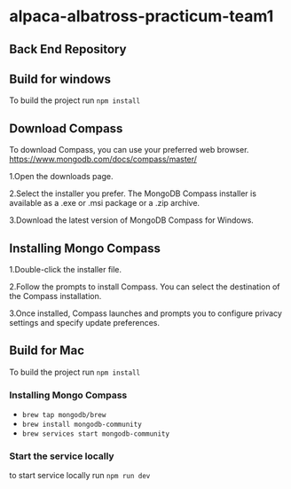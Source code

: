 # alpaca-albatross-practicum-team1

## Back End Repository

## Build for windows

To build the project run
`npm install`

## Download Compass

To download Compass, you can use your preferred web browser.
https://www.mongodb.com/docs/compass/master/

1.Open the downloads page.

2.Select the installer you prefer. The MongoDB Compass installer is available as a .exe or .msi package or a .zip archive.

3.Download the latest version of MongoDB Compass for Windows.

## Installing Mongo Compass

1.Double-click the installer file.

2.Follow the prompts to install Compass. You can select the destination of the Compass installation.

3.Once installed, Compass launches and prompts you to configure privacy settings and
specify update preferences.

## Build for Mac

To build the project run
`npm install`

### Installing Mongo Compass

- `brew tap mongodb/brew`
- `brew install mongodb-community`
- `brew services start mongodb-community`

### Start the service locally

to start service locally run
`npm run dev`
